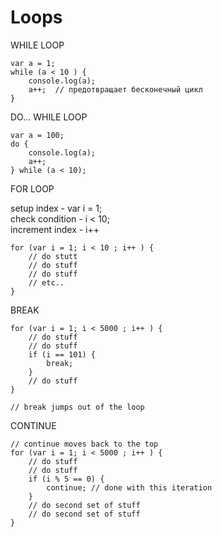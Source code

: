 # Loops


WHILE LOOP

    var a = 1;
    while (a < 10 ) {
        console.log(a);
        a++;  // предотвращает бесконечный цикл
    }


DO... WHILE LOOP

    var a = 100;
    do {
        console.log(a);
        a++;
    } while (a < 10);


FOR LOOP

setup index - var i = 1;  
check condition - i < 10;  
increment index - i++  

    for (var i = 1; i < 10 ; i++ ) {
        // do stutt
        // do stuff
        // do stuff
        // etc..
    }


BREAK

    for (var i = 1; i < 5000 ; i++ ) {
        // do stuff
        // do stuff    
        if (i == 101) {
            break;
        }   
        // do stuff
    }

    // break jumps out of the loop


CONTINUE

    // continue moves back to the top
    for (var i = 1; i < 5000 ; i++ ) {
        // do stuff
        // do stuff
        if (i % 5 == 0) {
            continue; // done with this iteration
        }    
        // do second set of stuff 
        // do second set of stuff
    }